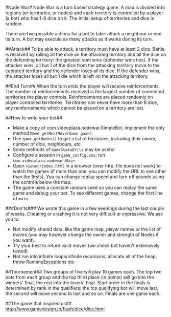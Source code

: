 #Node War#
Node War is a turn based strategy game. A map is divided into regions (or territories, or nodes) and each
territory is controlled by a player (a bot) who has 1-8 dice on it. The initial setup of territories and dice is random.

There are two possible actions for a bot to take: attack a neighbour or end its turn. A bot may execute as many attacks as it wants during its turn.

##Attack##
To be able to attack, a territory must have at least 2 dice. Battle is resolved by rolling all the dice on the attacking territory and all the dice on the
defending territory: the greatest sum wins (defender wins ties).
If the attacker wins, all but 1 of the dice from the attacking territory move to the captured territory and the defender loses all its dice.
If the defender wins, the attacker loses all but 1 die which is left on the attacking territory.

##End Turn##
When the turn ends the player will receive reinforcements.
The number of reinforcements received is the largest number of connected territories the player controls.
Reinforcements are placed randomly on player controlled territories.
Territories can never have more than 8 dice, any reinforcements which cannot be placed on a territory are lost.

##How to write your bot##
* Make a copy of com.videoplaza.nodewar.SimpleBot, implement the only method ```Move getNextMove(Game game)```.
* Use ```game.getNodes()``` to get a list of territories, including their owner, number of dice, neighbours, etc.
* Some methods of ```GameStateUtils``` may be useful.
* Configure a session in ```game_config.csv```, run ```com.videoplaza.nodewar.Main```
* Open ```viewer/index.html``` in a browser (over http, file does not work) to watch the games (if more than one, you can modify the URL to see other than the
firsts). You can change replay speed and turn off sounds using the controls below the map.
* The game uses a constant random seed so you can replay the same game and debug your bot. To see different games, change the first line of ```main```.

###Don'ts###
We wrote this game in a few evenings during the last couple of weeks. Cheating or crashing it is not very difficult or impressive. We ask you to:
* Not modify shared data, like the game map, player names or the list of moves (you may however change the owner and strength of Nodes if you want).
* Try your best to return valid moves (we check but haven't extensively tested)
* Not run into infinite loops/infinite recursions, allocate all of the heap, throw RuntimeExceptions etc

##Tournament##
Two groups of five will play 10 games each. The top two bots from each group and the top third place (in points) will go into the winners' final,
the rest into the losers' final. Start order in the finals is determined by rank in the qualifiers: the top qualifying bot will move last,
the second will move second to last and so on. Finals are one game each.

##The game that inspired us##
http://www.gamedesign.jp/flash/dice/dice.html

